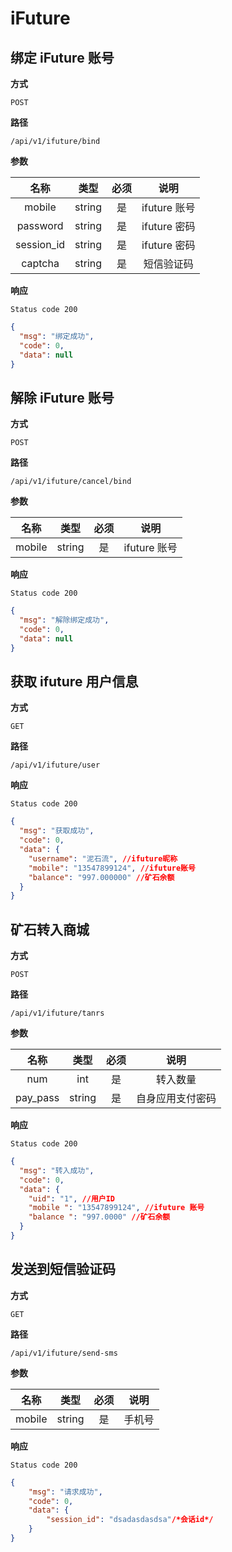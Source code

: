 # iFuture

## 绑定 iFuture 账号

**方式**

`POST`

**路径**

`/api/v1/ifuture/bind`

**参数**

|   名称   |  类型  | 必须 |     说明     |
| :------: | :----: | :--: | :----------: |
|  mobile  | string |  是  | ifuture 账号 |
| password | string |  是  | ifuture 密码 |
| session_id | string |  是  | ifuture 密码 |
| captcha | string |  是  | 短信验证码 |

**响应**

`Status code 200`

```json
{
  "msg": "绑定成功",
  "code": 0,
  "data": null
}
```

## 解除 iFuture 账号

**方式**

`POST`

**路径**

`/api/v1/ifuture/cancel/bind`

**参数**

|   名称   |  类型  | 必须 |     说明     |
| :------: | :----: | :--: | :----------: |
|  mobile  | string |  是  | ifuture 账号 |

**响应**

`Status code 200`

```json
{
  "msg": "解除绑定成功",
  "code": 0,
  "data": null
}
```

## 获取 ifuture 用户信息

**方式**

`GET`

**路径**

`/api/v1/ifuture/user`

**响应**

`Status code 200`

```json
{
  "msg": "获取成功",
  "code": 0,
  "data": {
    "username": "泥石流", //ifuture昵称
    "mobile": "13547899124", //ifuture账号
    "balance": "997.000000" //矿石余额
  }
}
```

## 矿石转入商城

**方式**

`POST`

**路径**

`/api/v1/ifuture/tanrs`

**参数**

| 名称 | 类型 | 必须 |   说明   |
| :--: | :--: | :--: | :------: |
| num  | int  |  是  | 转入数量 |
| pay_pass  | string  |  是  | 自身应用支付密码 |

**响应**

`Status code 200`

```json
{
  "msg": "转入成功",
  "code": 0,
  "data": {
    "uid": "1", //用户ID
    "mobile ": "13547899124", //ifuture 账号
    "balance ": "997.0000" //矿石余额
  }
}
```

## 发送到短信验证码

**方式**

`GET`

**路径**

`/api/v1/ifuture/send-sms`

**参数**

| 名称 | 类型 | 必须 |   说明   |
| :--: | :--: | :--: | :------: |
| mobile  | string  |  是  | 手机号 |

**响应**

`Status code 200`

```json
{
    "msg": "请求成功",
    "code": 0,
    "data": {
        "session_id": "dsadasdasdsa"/*会话id*/
    }
}
```
